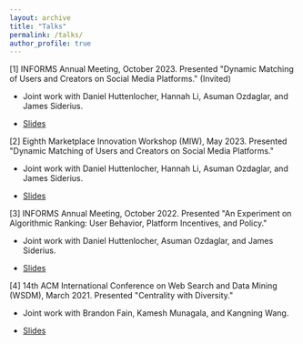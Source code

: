 ```yaml
---
layout: archive
title: "Talks"
permalink: /talks/
author_profile: true
---
```


[1] INFORMS Annual Meeting, October 2023. Presented "Dynamic Matching of Users and Creators on Social Media Platforms." (Invited)

* Joint work with Daniel Huttenlocher, Hannah Li, Asuman Ozdaglar, and James Siderius.

* [Slides](<http://liang-charles-lyu.github.io/files/talks/Informs 2023 Creator Matching.pptx>)

[2] Eighth Marketplace Innovation Workshop (MIW), May 2023. Presented "Dynamic Matching of Users and Creators on Social Media Platforms."

* Joint work with Daniel Huttenlocher, Hannah Li, Asuman Ozdaglar, and James Siderius.

* [Slides](<http://liang-charles-lyu.github.io/files/talks/MIW 2023 Creator Matching.pptx>)

[3] INFORMS Annual Meeting, October 2022. Presented "An Experiment on Algorithmic Ranking: User Behavior, Platform Incentives, and Policy."

* Joint work with Daniel Huttenlocher, Asuman Ozdaglar, and James Siderius.

* [Slides](<http://liang-charles-lyu.github.io/files/talks/Informs 2022 Algorithmic Ranking.pptx>)

[4] 14th ACM International Conference on Web Search and Data Mining (WSDM), March 2021. Presented "Centrality with Diversity."

* Joint work with Brandon Fain, Kamesh Munagala, and Kangning Wang.

* [Slides](<http://liang-charles-lyu.github.io/files/talks/WSDM 2021 Centrality.pptx>)
